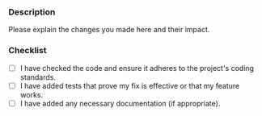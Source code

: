 <!--
Unless explicitly stated otherwise all files in this repository are licensed under the Apache License 2.0.

This product includes software developed at Datadog (https://www.datadoghq.com/). Copyright 2023 Datadog, Inc.
-->

### Description

Please explain the changes you made here and their impact.

### Checklist

- [ ] I have checked the code and ensure it adheres to the project's coding standards.
- [ ] I have added tests that prove my fix is effective or that my feature works.
- [ ] I have added any necessary documentation (if appropriate).
